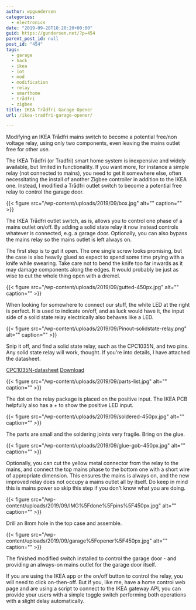```yaml
---
author: wpgundersen
categories:
  - electronics
date: "2019-09-28T18:20:20+00:00"
guid: https://gundersen.net/?p=454
parent_post_id: null
post_id: "454"
tags:
  - garage
  - hack
  - ikea
  - iot
  - mod
  - modification
  - relay
  - smarthome
  - trådfri
  - zigbee
title: IKEA Trådfri Garage Opener
url: /ikea-tradfri-garage-opener/

---
```

Modifying an IKEA Trådfri mains switch to become a potential free/non voltage relay, using only two components, even leaving the mains outlet free for other use.

The IKEA Trådfri (or Tradfri) smart home system is inexpensive and widely available, but limited in functionality. If you want more, for instance a simple relay (not connected to mains), you need to get it somewhere else, often necessitating the install of another Zigbee controller in addition to the IKEA one. Instead, I modified a Trådfri outlet switch to become a potential free relay to control the garage door.

{{< figure src="/wp-content/uploads/2019/09/box.jpg" alt="" caption="" >}}

The IKEA Trådfri outlet switch, as is, allows you to control one phase of a mains outlet on/off. By adding a solid state relay it now instead controls whatever is connected, e.g. a garage door. Optionally, you can also bypass the mains relay so the mains outlet is left always on.

The first step is to gut it open. The one single screw looks promising, but the case is also heavily glued so expect to spend some time prying with a knife while swearing. Take care not to bend the knife too far inwards as it may damage components along the edges. It would probably be just as wise to cut the whole thing open with a dremel.

{{< figure src="/wp-content/uploads/2019/09/gutted-450px.jpg" alt="" caption="" >}}

When looking for somewhere to connect our stuff, the white LED at the right is perfect. It is used to indicate on/off, and as luck would have it, the input side of a solid state relay electrically also behaves like a LED.

{{< figure src="/wp-content/uploads/2019/09/Pinout-solidstate-relay.png" alt="" caption="" >}}

Snip it off, and find a solid state relay, such as the CPC1035N, and two pins. Any solid state relay will work, thought. If you're into details, I have attached the datasheet.

[CPC1035N-datasheet](/wp-content/uploads/2019/09/CPC1035N-datasheet.pdf) [Download](/wp-content/uploads/2019/09/CPC1035N-datasheet.pdf)

{{< figure src="/wp-content/uploads/2019/09/parts-list.jpg" alt="" caption="" >}}

The dot on the relay package is placed on the positive input. The IKEA PCB helpfully also has a + to show the positive LED input.

{{< figure src="/wp-content/uploads/2019/09/soldered-450px.jpg" alt="" caption="" >}}

The parts are small and the soldering joints very fragile. Bring on the glue.

{{< figure src="/wp-content/uploads/2019/09/glue-gob-450px.jpg" alt="" caption="" >}}

Optionally, you can cut the yellow metal connector from the relay to the mains, and connect the top mains phase to the bottom one with a short wire of appropriate dimension. This ensures the mains is always on, and the new improved relay does not occupy a mains outlet all by itself. Do keep in mind this is mains power so skip this step if you don't know what you are doing.

{{< figure src="/wp-content/uploads/2019/09/IMG%5Fdone%5Fpins%5F450px.jpg" alt="" caption="" >}}

Drill an 8mm hole in the top case and assemble.

{{< figure src="/wp-content/uploads/2019/09/garage%5Fopener%5F450px.jpg" alt="" caption="" >}}

The finished modified switch installed to control the garage door - and providing an always-on mains outlet for the garage door itself.

If you are using the IKEA app or the on/off button to control the relay, you will need to click on-then-off. But if you, like me, have a home control web page and are using a script to connect to the IKEA gateway API, you can provide your users with a simple toggle switch performing both operations with a slight delay automatically.
